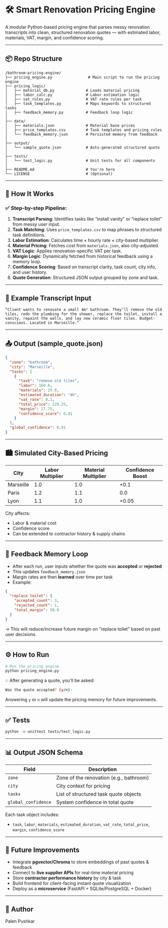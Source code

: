 
# 🛠️ Smart Renovation Pricing Engine

A modular Python-based pricing engine that parses messy renovation transcripts into clean, structured renovation quotes — with estimated labor, materials, VAT, margin, and confidence scoring.

---

## 📦 Repo Structure

```
/bathroom-pricing-engine/
├── pricing_engine.py                # Main script to run the pricing engine
├── pricing_logic/
│   ├── material_db.py              # Loads material pricing
│   ├── labor_calc.py               # Labor estimation logic
│   ├── vat_rules.py                # VAT rate rules per task
│   ├── task_templates.py           # Maps keywords to structured tasks
│   ├── feedback_memory.py          # Feedback loop logic
│
├── data/
│   ├── materials.json              # Material base prices
│   ├── price_templates.csv         # Task templates and pricing rules
│   └── feedback_memory.json        # Persisted memory from feedback
│
├── output/
│   └── sample_quote.json           # Auto-generated structured quote
│
├── tests/
│   └── test_logic.py               # Unit tests for all components
│
├── README.md                       # You're here
└── LICENSE                         # (Optional)
```

---

## 🧠 How It Works

### ✅ Step-by-step Pipeline:

1. **Transcript Parsing**: Identifies tasks like “install vanity” or “replace toilet” from messy user input.
2. **Task Matching**: Uses `price_templates.csv` to map phrases to structured task definitions.
3. **Labor Estimation**: Calculates time × hourly rate × city-based multiplier.
4. **Material Pricing**: Fetches cost from `materials.json`, also city-adjusted.
5. **VAT Logic**: Applies renovation-specific VAT per task.
6. **Margin Logic**: Dynamically fetched from historical feedback using a memory loop.
7. **Confidence Scoring**: Based on transcript clarity, task count, city info, and user history.
8. **Quote Generation**: Structured JSON output grouped by zone and task.

---

## 💬 Example Transcript Input

```
“Client wants to renovate a small 4m² bathroom. They’ll remove the old tiles, redo the plumbing for the shower, replace the toilet, install a vanity, repaint the walls, and lay new ceramic floor tiles. Budget-conscious. Located in Marseille.”
```

---

## 📤 Output (sample_quote.json)

```json
{
  "zone": "bathroom",
  "city": "Marseille",
  "tasks": [
    {
      "task": "remove old tiles",
      "labor": 160.0,
      "materials": 25.0,
      "estimated_duration": "4h",
      "vat_rate": 0.1,
      "total_price": 229.25,
      "margin": 27.75,
      "confidence_score": 0.91
    }
  ],
  "global_confidence": 0.91
}
```

---

## 🏙️ Simulated City-Based Pricing

| City      | Labor Multiplier | Material Multiplier | Confidence Boost |
|-----------|------------------|---------------------|------------------|
| Marseille | 1.0              | 1.0                 | +0.1             |
| Paris     | 1.2              | 1.1                 |  0.0             |
| Lyon      | 1.1              | 1.0                 | +0.05            |

City affects:
- Labor & material cost
- Confidence score
- Can be extended to contractor history & supply chains

---

## 🔁 Feedback Memory Loop

- After each run, user inputs whether the quote was **accepted** or **rejected**
- This updates `feedback_memory.json`
- Margin rates are then **learned** over time per task
- Example:

```json
{
  "replace toilet": {
    "accepted_count": 3,
    "rejected_count": 1,
    "total_margin": 50.0
  }
}
```

→ This will reduce/increase future margin on "replace toilet" based on past user decisions.

---

## ⚙️ How to Run

```bash
# Run the pricing engine
python pricing_engine.py
```

💡 After generating a quote, you'll be asked:

```bash
Was the quote accepted? (y/n):
```

Answering `y` or `n` will update the pricing memory for future improvements.

---

## ✅ Tests

```bash
python -m unittest tests/test_logic.py
```

---

## 📊 Output JSON Schema

| Field              | Description                              |
|-------------------|------------------------------------------|
| `zone`            | Zone of the renovation (e.g., bathroom)   |
| `city`            | City context for pricing                  |
| `tasks`           | List of structured task quote objects     |
| `global_confidence` | System confidence in total quote        |

Each task object includes:
- `task`, `labor`, `materials`, `estimated_duration`, `vat_rate`, `total_price`, `margin`, `confidence_score`

---

## 🔮 Future Improvements

- Integrate **pgvector/Chroma** to store embeddings of past quotes & feedback
- Connect to **live supplier APIs** for real-time material pricing
- Store **contractor performance history** by city & task
- Build frontend for client-facing instant quote visualization
- Deploy as a **microservice** (FastAPI + SQLite/PostgreSQL + Docker)

---

## 👤 Author

Palen Pushkar
